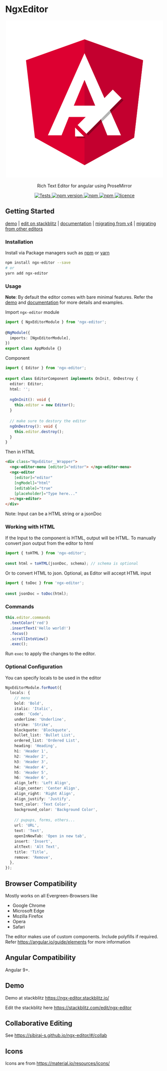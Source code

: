 # NgxEditor

<p align="center">
  <a href="https://github.com/sibiraj-s/ngx-editor">
   <img src="./ngx-editor.svg" alt="ngxEditor">
  </a>
</p>
<p align="center">Rich Text Editor for angular using ProseMirror</p>
<p align="center">
  <a href="https://travis-ci.org/sibiraj-s/ngx-editor">
    <img alt="Tests" src="https://github.com/sibiraj-s/ngx-editor/workflows/Tests/badge.svg">
  </a>
  <a href="https://www.npmjs.com/package/ngx-editor">
    <img alt="npm version" src="https://badgen.net/npm/v/ngx-editor">
  </a>
  <a href="https://www.npmjs.com/package/ngx-editor">
    <img alt="npm" src="https://badgen.net/npm/dm/ngx-editor">
  </a>
  <a href="https://www.npmjs.com/package/ngx-editor">
    <img alt="npm" src="https://badgen.net/npm/dt/ngx-editor">
  </a>
  <a href="https://github.com/sibiraj-s/ngx-editor/blob/master/LICENSE">
    <img alt="licence" src="https://badgen.net/npm/license/ngx-editor">
  </a>
</p>

## Getting Started

[demo] | [edit on stackblitz][stackblitz] | [documentation] | [migrating from v4][migration] | [migrating from other editors][migration]

### Installation

Install via Package managers such as [npm][npm] or [yarn][yarn]

```bash
npm install ngx-editor --save
# or
yarn add ngx-editor
```

### Usage

**Note**: By default the editor comes with bare minimal features. Refer the [demo](#demo) and [documentation] for more details and examples.

Import `ngx-editor` module

```ts
import { NgxEditorModule } from 'ngx-editor';

@NgModule({
  imports: [NgxEditorModule],
})
export class AppModule {}
```

Component

```ts
import { Editor } from 'ngx-editor';

export class EditorComponent implements OnInit, OnDestroy {
  editor: Editor;
  html: '';

  ngOnInit(): void {
    this.editor = new Editor();
  }

  // make sure to destory the editor
  ngOnDestroy(): void {
    this.editor.destroy();
  }
}
```

Then in HTML

```html
<div class="NgxEditor__Wrapper">
  <ngx-editor-menu [editor]="editor"> </ngx-editor-menu>
  <ngx-editor
    [editor]="editor"
    [ngModel]="html"
    [editable]="true"
    [placeholder]="Type here..."
  ></ngx-editor>
</div>
```

Note: Input can be a HTML string or a jsonDoc

### Working with HTML

If the Input to the component is HTML, output will be HTML. To manually convert json output from the editor to html

```ts
import { toHTML } from 'ngx-editor';

const html = toHTML(jsonDoc, schema); // schema is optional
```

Or to convert HTML to json. Optional, as Editor will accept HTML input

```ts
import { toDoc } from 'ngx-editor';

const jsonDoc = toDoc(html);
```

### Commands

```ts
this.editor.commands
  .textColor('red')
  .insertText('Hello world!')
  .focus()
  .scrollIntoView()
  .exec();
```

Run `exec` to apply the changes to the editor.

### Optional Configuration

You can specify locals to be used in the editor

```ts
NgxEditorModule.forRoot({
  locals: {
    // menu
    bold: 'Bold',
    italic: 'Italic',
    code: 'Code',
    underline: 'Underline',
    strike: 'Strike',
    blockquote: 'Blockquote',
    bullet_list: 'Bullet List',
    ordered_list: 'Ordered List',
    heading: 'Heading',
    h1: 'Header 1',
    h2: 'Header 2',
    h3: 'Header 3',
    h4: 'Header 4',
    h5: 'Header 5',
    h6: 'Header 6',
    align_left: 'Left Align',
    align_center: 'Center Align',
    align_right: 'Right Align',
    align_justify: 'Justify',
    text_color: 'Text Color',
    background_color: 'Background Color',

    // pupups, forms, others...
    url: 'URL',
    text: 'Text',
    openInNewTab: 'Open in new tab',
    insert: 'Insert',
    altText: 'Alt Text',
    title: 'Title',
    remove: 'Remove',
  },
});
```

## Browser Compatibility

Mostly works on all Evergreen-Browsers like

- Google Chrome
- Microsoft Edge
- Mozilla Firefox
- Opera
- Safari

The editor makes use of custom components. Include polyfills if required. Refer https://angular.io/guide/elements for more information

## Angular Compatibility

Angular 9+.

## Demo

Demo at stackblitz https://ngx-editor.stackblitz.io/

Edit the stackblitz here https://stackblitz.com/edit/ngx-editor

## Collaborative Editing

See https://sibiraj-s.github.io/ngx-editor/#/collab

## Icons

Icons are from https://material.io/resources/icons/

[npm]: https://www.npmjs.com/
[yarn]: https://yarnpkg.com/lang/en/
[documentation]: https://sibiraj-s.github.io/ngx-editor
[demo]: https://ngx-editor.stackblitz.io/
[stackblitz]: https://stackblitz.com/edit/ngx-editor
[migration]: https://sibiraj-s.github.io/ngx-editor/#/migration
